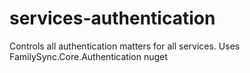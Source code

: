 # services-authentication
Controls all authentication matters for all services.
Uses FamilySync.Core.Authentication nuget